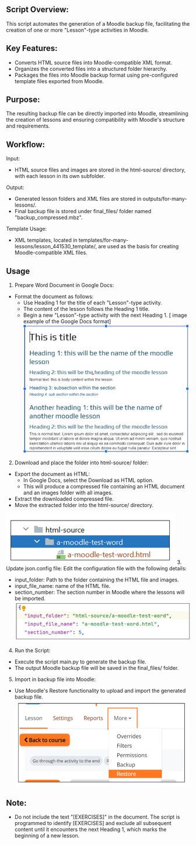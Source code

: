 ## Script Overview:
This script automates the generation of a Moodle backup file, facilitating the creation of one or more "Lesson"-type activities in Moodle.

## Key Features:

- Converts HTML source files into Moodle-compatible XML format.
- Organizes the converted files into a structured folder hierarchy.
- Packages the files into Moodle backup format using pre-configured template files exported from Moodle.
## Purpose:
The resulting backup file can be directly imported into Moodle, streamlining the creation of lessons and ensuring compatibility with Moodle's structure and requirements.

## Workflow:

Input:
- HTML source files and images are stored in the html-source/ directory, with each lesson in its own subfolder.

Output:
- Generated lesson folders and XML files are stored in outputs/for-many-lessons/. 
- Final backup file is stored under final_files/ folder named "backup_compressed.mbz".

Template Usage:
- XML templates, located in templates/for-many-lessons/lesson_441530_template/, are used as the basis for creating Moodle-compatible XML files.

## Usage
1. Prepare Word Document in Google Docs: 
- Format the document as follows:
    - Use Heading 1 for the title of each "Lesson"-type activity.
    - The content of the lesson follows the Heading 1 title.
    - Begin a new "Lesson"-type activity with the next Heading 1.
  [ image example of the Google Docs format]
  ![example of the Google Docs format](./screenshots/google_doc.png)
2. Download and place the folder into html-source/ folder:
- Export the document as HTML:
  - In Google Docs, select the Download as HTML option.
  - This will produce a compressed file containing an HTML document and an images folder with all images.
- Extract the downloaded compressed file.
- Move the extracted folder into the html-source/ directory.

![image of the html-source/ folder structure](./screenshots/html_folder_example.png)
3. Update json.config file:
Edit the configuration file with the following details:
- input_folder: Path to the folder containing the HTML file and images.
- input_file_name: name of the HTML file.
- section_number: The section number in Moodle where the lessons will be imported.
  ![update json config](./screenshots/update-json-config.png)
4. Run the Script: 
- Execute the script main.py to generate the backup file.
- The output Moodle backup file will be saved in the final_files/ folder.
5. Import in backup file into Moodle:
- Use Moodle's Restore functionality to upload and import the generated backup file.
![image Moodle's Restore functionality](./screenshots/restore-functionality.png)

## Note:

- Do not include the text "[EXERCISES]" in the document.
The script is programmed to identify [EXERCISES] and exclude all subsequent content until it encounters the next Heading 1, which marks the beginning of a new lesson.



